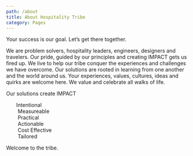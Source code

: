 ```yaml
---
path: /about
title: About Hospitality Tribe
category: Pages
---
```

Your success is our goal. Let’s get there together.

We are problem solvers, hospitality leaders, engineers, designers and travelers. Our pride, guided by our principles and creating IMPACT gets us fired up. We live to help our tribe conquer the experiences and challenges we have overcome. Our solutions are rooted in learning from one another and the world around us. Your experiences, values, cultures, ideas and quirks are welcome here. We value and celebrate all walks of life. 

Our solutions create IMPACT

&nbsp; &nbsp; &nbsp; &nbsp;Intentional\
&nbsp; &nbsp; &nbsp; &nbsp; Measureable \
&nbsp; &nbsp; &nbsp; &nbsp; Practical\
&nbsp; &nbsp; &nbsp; &nbsp; Actionable\
&nbsp; &nbsp; &nbsp; &nbsp; Cost Effective\
&nbsp; &nbsp; &nbsp; &nbsp; Tailored 

Welcome to the tribe.
